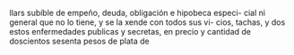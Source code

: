 llars subíble de empeño, deuda, obligación e hipobeca especi- cial ni general que no lo tiene, y se la xende con todos sus vi- cios, tachas, y dos estos enfermedades publicas y secretas, en precio y cantidad de doscientos sesenta pesos de plata de
